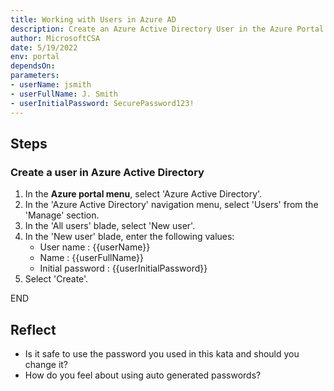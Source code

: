 ```yaml
---
title: Working with Users in Azure AD
description: Create an Azure Active Directory User in the Azure Portal.
author: MicrosoftCSA
date: 5/19/2022
env: portal
dependsOn:
parameters:
- userName: jsmith
- userFullName: J. Smith
- userInitialPassword: SecurePassword123!
---
```


## Steps

### Create a user in Azure Active Directory

1. In the **Azure portal menu**, select 'Azure Active Directory'.
2. In the 'Azure Active Directory' navigation menu, select 'Users' from the 'Manage' section.
3. In the 'All users' blade, select 'New user'.
4. In the 'New user' blade, enter the following values:
   - User name : {{userName}}
   - Name : {{userFullName}}
   - Initial password : {{userInitialPassword}}
5. Select 'Create'.

END

## Reflect

- Is it safe to use the password you used in this kata and should you change it?
- How do you feel about using auto generated passwords?
